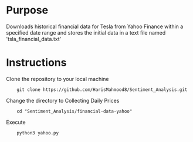# Purpose

Downloads historical financial data for Tesla from Yahoo Finance within a specified date range and stores the initial data in a text file named 'tsla_financial_data.txt'

# Instructions

Clone the repository to your local machine

        git clone https://github.com/HarisMahmood8/Sentiment_Analysis.git
        
Change the directory to Collecting Daily Prices

        cd "Sentiment_Analysis/financial-data-yahoo"

Execute

        python3 yahoo.py

        
